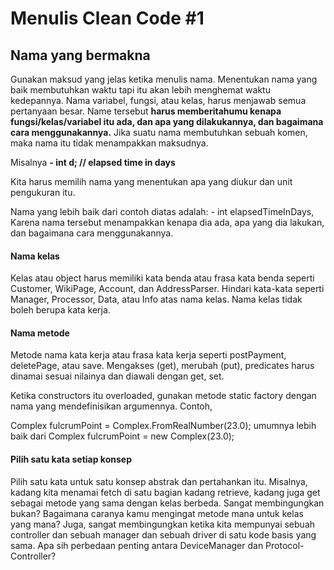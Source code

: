 # Menulis Clean Code \#1

## **Nama yang bermakna**

Gunakan maksud yang jelas ketika menulis nama. Menentukan nama yang baik membutuhkan waktu tapi itu akan lebih menghemat waktu kedepannya. Nama variabel, fungsi, atau kelas, harus menjawab semua pertanyaan besar. Name tersebut **harus memberitahumu kenapa fungsi/kelas/variabel itu ada, dan apa yang dilakukannya, dan bagaimana cara menggunakannya.** Jika suatu nama membutuhkan sebuah komen, maka nama itu tidak menampakkan maksudnya.  


Misalnya **- int d; // elapsed time in days**

Kita harus memilih nama yang menentukan apa yang diukur dan unit pengukuran itu.

Nama yang lebih baik dari contoh diatas adalah: - int elapsedTimeInDays, Karena nama tersebut menampakkan kenapa dia ada, apa yang dia lakukan, dan bagaimana cara menggunakannya.

#### Nama kelas

Kelas atau object harus memiliki kata benda atau frasa kata benda seperti Customer, WikiPage, Account, dan AddressParser. Hindari kata-kata seperti Manager, Processor, Data, atau Info atas nama kelas. Nama kelas tidak boleh berupa kata kerja.

#### **Nama metode**

Metode nama kata kerja atau frasa kata kerja seperti postPayment, deletePage, atau save. Mengakses \(get\), merubah \(put\), predicates harus dinamai sesuai nilainya dan diawali dengan get, set.

Ketika constructors itu overloaded, gunakan metode static factory dengan nama yang mendefinisikan argumennya. Contoh,

Complex fulcrumPoint = Complex.FromRealNumber\(23.0\); umumnya lebih baik dari Complex fulcrumPoint = new Complex\(23.0\);

#### **Pilih satu kata setiap konsep**

Pilih satu kata untuk satu konsep abstrak dan pertahankan itu. Misalnya, kadang kita menamai fetch di satu bagian kadang retrieve, kadang juga get sebagai metode yang sama dengan kelas berbeda. Sangat membingungkan bukan? Bagaimana caranya kamu mengingat metode mana untuk kelas yang mana? Juga, sangat membingungkan ketika kita mempunyai sebuah controller  dan sebuah manager dan sebuah driver di satu kode basis yang sama. Apa sih perbedaan penting antara DeviceManager dan Protocol-Controller?



